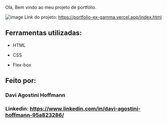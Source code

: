 Olá, Bem vindo ao meu projeto de portfólio.

![image](https://github.com/user-attachments/assets/d90a7637-2f80-4ca2-85a5-f71164b3bb95)
Link do projeto: https://portfolio-ex-gamma.vercel.app/index.html

## Ferramentas utilizadas:

* HTML

* CSS

* Flex-box

## Feito por:

### Davi Agostini Hoffmann

### Linkedin: https://www.linkedin.com/in/davi-agostini-hoffmann-95a823286/
